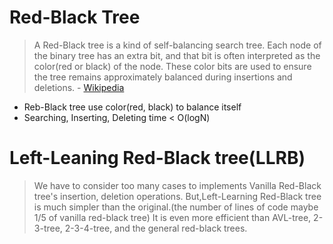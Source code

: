 # Red-Black Tree

> A Red-Black tree is a kind of self-balancing search tree. Each node of the binary tree has an extra bit, and that bit is often interpreted as the color(red or black) of the node. These color bits are used to ensure the tree remains approximately balanced during insertions and deletions. - [Wikipedia](https://en.wikipedia.org/wiki/Red%E2%80%93black_tree)

- Reb-Black tree use color(red, black) to balance itself
- Searching, Inserting, Deleting time < O(logN)

# Left-Leaning Red-Black tree(LLRB)
> We have to consider too many cases to implements Vanilla Red-Black tree's insertion, deletion operations. But,Left-Learning Red-Black tree is much simpler than the original.(the number of lines of code maybe 1/5 of vanilla red-black tree) It is even more efficient than AVL-tree, 2-3-tree, 2-3-4-tree, and the general red-black trees.

